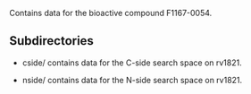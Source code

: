 Contains data for the bioactive compound F1167-0054.

## Subdirectories

- cside/ contains data for the C-side search space on rv1821.

- nside/ contains data for the N-side search space on rv1821.

